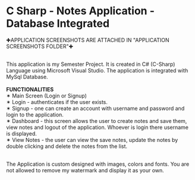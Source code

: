 # C Sharp - Notes Application - Database Integrated
✚APPLICATION SCREENSHOTS ARE ATTACHED IN "APPLICATION SCREENSHOTS FOLDER"✚<br><br>

This application is my Semester Project. It is created in C# (C-Sharp) Language using Microsoft Visual Studio. The application is integrated with MySql Database.<br><br>
**FUNCTIONALITIES** <br>
✶ Main Screen (Login or Signup)<br>
✶ Login - authenticates if the user exists.<br>
✶ Signup - one can create an account with username and password and login to the application.<br>
✶ Dashboard - this screen allows the user to create notes and save them, view notes and logout of the application. Whoever is login there username is displayed.<br>
✶ View Notes - the user can view the save notes, update the notes by double clicking and delete the notes from the list.<br><br>

The Application is custom designed with images, colors and fonts. You are not allowed to remove my watermark and display it as your own. 

